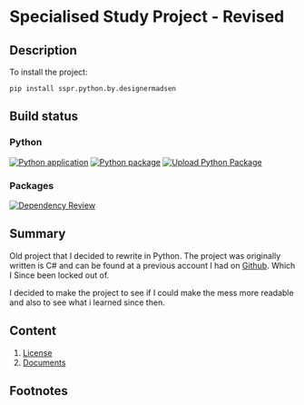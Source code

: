 # Specialised Study Project - Revised
## Description
To install the project:

    pip install sspr.python.by.designermadsen


## Build status
### Python
[![Python application](https://github.com/KentVejrupMadsen/specialised-study-project.revised.python/actions/workflows/python.yml/badge.svg)](https://github.com/KentVejrupMadsen/specialised-study-project.revised.python/actions/workflows/python.yml)
[![Python package](https://github.com/KentVejrupMadsen/specialised-study-project.revised.python/actions/workflows/python-matrice.yml/badge.svg)](https://github.com/KentVejrupMadsen/specialised-study-project.revised.python/actions/workflows/python-matrice.yml)
[![Upload Python Package](https://github.com/KentVejrupMadsen/specialised-study-project.revised.python/actions/workflows/publish.yml/badge.svg)](https://github.com/KentVejrupMadsen/specialised-study-project.revised.python/actions/workflows/publish.yml)

### Packages
[![Dependency Review](https://github.com/KentVejrupMadsen/specialised-study-project.revised.python/actions/workflows/rependencies.yml/badge.svg)](https://github.com/KentVejrupMadsen/specialised-study-project.revised.python/actions/workflows/rependencies.yml)

## Summary
Old project that I decided to rewrite in Python. 
The project was originally written is C# and can be found at a previous account I had on 
[Github](https://github.com/KentMadsen/Rybners-SpecialisedStudyProject). 
Which I Since been locked out of.

I decided to make the project to see if I could make the mess more readable 
and also to see what i learned since then.



## Content
1. [License](License.md)
2. [Documents](docs/readme.md)

## Footnotes

